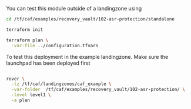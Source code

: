 You can test this module outside of a landingzone using

```bash
cd /tf/caf/examples/recovery_vault/102-asr-protection/standalone

terraform init

terraform plan \
  -var-file ../configuration.tfvars

```

To test this deployment in the example landingzone. Make sure the launchpad has been deployed first

```bash

rover \
  -lz /tf/caf/landingzones/caf_example \
  -var-folder  /tf/caf/examples/recovery_vault/102-asr-protection/ \
  -level level1 \
  -a plan

```